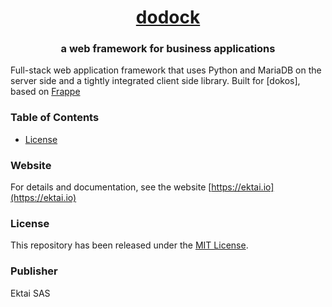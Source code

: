 <div align="center">
	<h1>
		<a href="https://ektai.io">
			dodock
		</a>
	</h1>
	<h3>
		a web framework for business applications
	</h3>
</div>

<div align="center">
</div>



Full-stack web application framework that uses Python and MariaDB on the server side and a tightly integrated client side library. Built for [dokos], based on [Frappe](https://frappe.io)

### Table of Contents
* [License](#license)

### Website

For details and documentation, see the website
[https://ektai.io](https://ektai.io)

### License
This repository has been released under the [MIT License](LICENSE).

### Publisher
Ektai SAS
